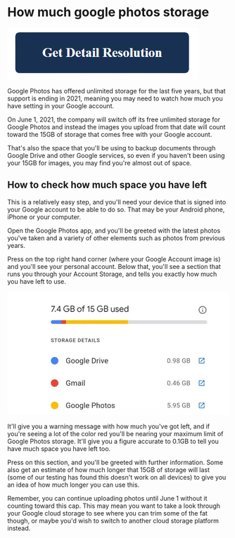 # How much google photos storage

[![how much google photos storage](blue.png)](https://github.com/metawords/how.much.google.photos.storage)

Google Photos has offered unlimited storage for the last five years, but that support is ending in 2021, meaning you may need to watch how much you have setting in your Google account.

On June 1, 2021, the company will switch off its free unlimited storage for Google Photos and instead the images you upload from that date will count toward the 15GB of storage that comes free with your Google account.

That's also the space that you'll be using to backup documents through Google Drive and other Google services, so even if you haven't been using your 15GB for images, you may find you're almost out of space.

## How to check how much space you have left


This is a relatively easy step, and you'll need your device that is signed into your Google account to be able to do so. That may be your Android phone, iPhone or your computer.

Open the Google Photos app, and you'll be greeted with the latest photos you've taken and a variety of other elements such as photos from previous years.

Press on the top right hand corner (where your Google Account image is) and you'll see your personal account. Below that, you'll see a section that runs you through your Account Storage, and tells you exactly how much you have left to use.

<p align="center">
  <img src="https://github.com/metawords/how.much.google.photos.storage/blob/main/google.jpg" alt="how much google photos storage"/>
</p>


It'll give you a warning message with how much you've got left, and if you're seeing a lot of the color red you'll be nearing your maximum limit of Google Photos storage. It'll give you a figure accurate to 0.1GB to tell you have much space you have left too.

Press on this section, and you'll be greeted with further information. Some also get an estimate of how much longer that 15GB of storage will last (some of our testing has found this doesn't work on all devices) to give you an idea of how much longer you can use this.

Remember, you can continue uploading photos until June 1 without it counting toward this cap. This may mean you want to take a look through your Google cloud storage to see where you can trim some of the fat though, or maybe you'd wish to switch to another cloud storage platform instead.
